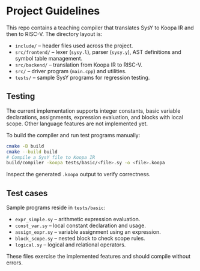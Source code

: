 # Project Guidelines

This repo contains a teaching compiler that translates SysY to Koopa IR and then to RISC-V. The directory layout is:

- `include/` – header files used across the project.
- `src/frontend/` – lexer (`sysy.l`), parser (`sysy.y`), AST definitions and symbol table management.
- `src/backend/` – translation from Koopa IR to RISC-V.
- `src/` – driver program (`main.cpp`) and utilities.
- `tests/` – sample SysY programs for regression testing.

## Testing

The current implementation supports integer constants, basic variable declarations, assignments, expression evaluation, and blocks with local scope. Other language features are not implemented yet.

To build the compiler and run test programs manually:

```bash
cmake -B build
cmake --build build
# Compile a SysY file to Koopa IR
build/compiler -koopa tests/basic/<file>.sy -o <file>.koopa
```

Inspect the generated `.koopa` output to verify correctness.

## Test cases

Sample programs reside in `tests/basic`:

- `expr_simple.sy` – arithmetic expression evaluation.
- `const_var.sy` – local constant declaration and usage.
- `assign_expr.sy` – variable assignment using an expression.
- `block_scope.sy` – nested block to check scope rules.
- `logical.sy` – logical and relational operators.

These files exercise the implemented features and should compile without errors.
